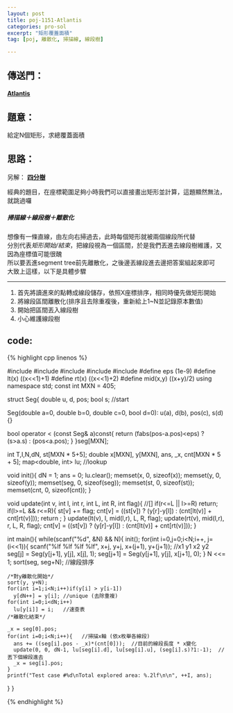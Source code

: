 ```yaml
---
layout: post
title: poj-1151-Atlantis
categories: pro-sol
excerpt: "矩形覆蓋面積"
tag: [poj, 離散化, 掃描線, 線段樹]

---
```


## 傳送門：

#### [Atlantis](http://poj.org/problem?id=1151)

## 題意：
  
給定N個矩形，求總覆蓋面積

## 思路：
  
  另解： **[四分樹](../Atlantis-Qtree/)**

  經典的題目，在座標範圍足夠小時我們可以直接畫出矩形並計算，這題顯然無法，就跳過囉   

##### 掃描線＋線段樹＋離散化

  想像有一條直線，由左向右掃過去，此時每個矩形就被兩個線段所代替  
  分別代表*矩形開始/結束*，把線段視為一個區間，於是我們丟進去線段樹維護，又因為座標值可能很醜  
  所以要丟進segment tree前先離散化，之後邊丟線段進去邊把答案組起來即可  
  大致上這樣，以下是具體步驟

  -----------
  
1. 首先將讀進來的點轉成線段儲存，依照X座標排序，相同時優先做矩形開始
2. 將線段區間離散化(排序且去除重複後，重新給上1~N並記錄原本數值)
3. 開始把區間丟入線段樹
4. 小心維護線段樹

## code:

{% highlight cpp linenos %}

#include <iostream>
#include <cmath>
#include <cstring>
#include <algorithm>
#include <map>
#define eps (1e-9)
#define lt(x) ((x<<1)+1)
#define rt(x) ((x<<1)+2)
#define mid(x,y) ((x+y)/2)
using namespace std;
const int MXN = 405;

struct Seg{
  double u, d, pos;
  bool s; //start
  
  Seg(double a=0, double b=0, double c=0, bool d=0):
    u(a), d(b), pos(c), s(d){}
  
  bool operator < (const Seg& a)const{
    return (fabs(pos-a.pos)<eps) ? (s>a.s) : (pos<a.pos);
  }
}seg[MXN];

int T,I,N,dN, st[MXN * 5+5];
double x[MXN], y[MXN], ans, _x, cnt[MXN * 5 + 5];
map<double, int> lu; //lookup

void init(){
  dN = 1;
  ans = 0;
  lu.clear();
  memset(x, 0, sizeof(x));
  memset(y, 0, sizeof(y));
  memset(seg, 0, sizeof(seg));
  memset(st, 0, sizeof(st));
  memset(cnt, 0, sizeof(cnt));
}

void update(int v, int l, int r, int L, int R, int flag){ //[]
  if(r<=L || l>=R) return;
  if(l>=L && r<=R){
    st[v] += flag;
    cnt[v] = ((st[v]) ? (y[r]-y[l]) : (cnt[lt(v)] + cnt[rt(v)]));
    return ;
  }
  update(lt(v), l, mid(l,r), L, R, flag);
  update(rt(v), mid(l,r), r, L, R, flag);
  cnt[v] = ((st[v]) ? (y[r]-y[l]) : (cnt[lt(v)] + cnt[rt(v)]));
}

int main(){
  while(scanf("%d", &N) && N){
    init();
    for(int i=0,j=0;i<N;i++, j=(i<<1)){
      scanf("%lf %lf %lf %lf", x+j, y+j, x+(j+1), y+(j+1));
      //x1 y1 x2 y2
      seg[j] = Seg(y[j+1], y[j], x[j], 1);
      seg[j+1] = Seg(y[j+1], y[j], x[j+1], 0);
    }
    N <<= 1;
    sort(seg, seg+N); //線段排序
    
    /*對y離散化開始*/
    sort(y, y+N);
    for(int i=1;i<N;i++)if(y[i] > y[i-1])
      y[dN++] = y[i]; //unique (去除重複)
    for(int i=0;i<dN;i++)
      lu[y[i]] = i;   //速查表
    /*離散化結束*/

    _x = seg[0].pos;
    for(int i=0;i<N;i++){   //掃描x軸 (依x枚舉各線段)
      ans += ((seg[i].pos - _x)*(cnt[0]));  //目前的線段長度 * x變化
      update(0, 0, dN-1, lu[seg[i].d], lu[seg[i].u], (seg[i].s)?1:-1);  // 丟下個線段進去
      _x = seg[i].pos;
    }
    printf("Test case #%d\nTotal explored area: %.2lf\n\n", ++I, ans);
  }
}



{% endhighlight %}
